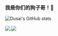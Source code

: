 ### 我是你们的狗子哥！👋

![Dusai's GitHub stats](https://github-readme-stats.vercel.app/api?username=qw225967)

<a href="https://github.com/qw225967/loki">
  <img align="center" src="https://github-readme-stats.vercel.app/api/pin/?username=qw225967&repo=loki" />
</a>
<a href="https://github.com/qw225967/Mjolnir">
  <img align="center" src="https://github-readme-stats.vercel.app/api/pin/?username=qw225967&repo=Mjolnir" />
</a>



<!--
**qw225967/qw225967** is a ✨ _special_ ✨ repository because its `README.md` (this file) appears on your GitHub profile.

Here are some ideas to get you started:

- 🔭 I’m currently working on ...
- 🌱 I’m currently learning ...
- 👯 I’m looking to collaborate on ...
- 🤔 I’m looking for help with ...
- 💬 Ask me about ...
- 📫 How to reach me: ...
- 😄 Pronouns: ...
- ⚡ Fun fact: ...
-->
